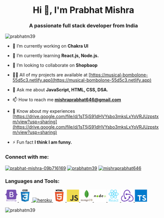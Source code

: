<h1 align="center">Hi 👋, I'm Prabhat Mishra</h1>
<h3 align="center">A passionate full stack developer from India</h3>

<p align="left"> <img src="https://komarev.com/ghpvc/?username=prabhatm39&label=Profile%20views&color=0e75b6&style=flat" alt="prabhatm39" /> </p>

- 🔭 I’m currently working on **Chakra UI**

- 🌱 I’m currently learning **React.js, Node.js.**

- 👯 I’m looking to collaborate on **Shopbaop**

- 👨‍💻 All of my projects are available at [https://musical-bombolone-55d5c3.netlify.app](https://musical-bombolone-55d5c3.netlify.app)

- 💬 Ask me about **JavaScript, HTML, CSS, DSA.**

- 📫 How to reach me **mishraprabhat646@gmail.com**

- 📄 Know about my experiences [https://drive.google.com/file/d/1sT5jS91dHVYsbo3mksLxYoVRJUzpstxm/view?usp=sharing](https://drive.google.com/file/d/1sT5jS91dHVYsbo3mksLxYoVRJUzpstxm/view?usp=sharing)

- ⚡ Fun fact **I think I am funny.**

<h3 align="left">Connect with me:</h3>
<p align="left">
<a href="https://linkedin.com/in/prabhat-mishra-09b716169" target="blank"><img align="center" src="https://raw.githubusercontent.com/rahuldkjain/github-profile-readme-generator/master/src/images/icons/Social/linked-in-alt.svg" alt="prabhat-mishra-09b716169" height="30" width="40" /></a>
<a href="https://codesandbox.com/prabhatm39" target="blank"><img align="center" src="https://raw.githubusercontent.com/rahuldkjain/github-profile-readme-generator/master/src/images/icons/Social/codesandbox.svg" alt="prabhatm39" height="30" width="40" /></a>
<a href="https://medium.com/mishraprabhat646" target="blank"><img align="center" src="https://raw.githubusercontent.com/rahuldkjain/github-profile-readme-generator/master/src/images/icons/Social/medium.svg" alt="mishraprabhat646" height="30" width="40" /></a>
</p>

<h3 align="left">Languages and Tools:</h3>
<p align="left"> <a href="https://getbootstrap.com" target="_blank" rel="noreferrer"> <img src="https://raw.githubusercontent.com/devicons/devicon/master/icons/bootstrap/bootstrap-plain-wordmark.svg" alt="bootstrap" width="40" height="40"/> </a> <a href="https://www.w3schools.com/css/" target="_blank" rel="noreferrer"> <img src="https://raw.githubusercontent.com/devicons/devicon/master/icons/css3/css3-original-wordmark.svg" alt="css3" width="40" height="40"/> </a> <a href="https://heroku.com" target="_blank" rel="noreferrer"> <img src="https://www.vectorlogo.zone/logos/heroku/heroku-icon.svg" alt="heroku" width="40" height="40"/> </a> <a href="https://www.w3.org/html/" target="_blank" rel="noreferrer"> <img src="https://raw.githubusercontent.com/devicons/devicon/master/icons/html5/html5-original-wordmark.svg" alt="html5" width="40" height="40"/> </a> <a href="https://developer.mozilla.org/en-US/docs/Web/JavaScript" target="_blank" rel="noreferrer"> <img src="https://raw.githubusercontent.com/devicons/devicon/master/icons/javascript/javascript-original.svg" alt="javascript" width="40" height="40"/> </a> <a href="https://www.mongodb.com/" target="_blank" rel="noreferrer"> <img src="https://raw.githubusercontent.com/devicons/devicon/master/icons/mongodb/mongodb-original-wordmark.svg" alt="mongodb" width="40" height="40"/> </a> <a href="https://nodejs.org" target="_blank" rel="noreferrer"> <img src="https://raw.githubusercontent.com/devicons/devicon/master/icons/nodejs/nodejs-original-wordmark.svg" alt="nodejs" width="40" height="40"/> </a> <a href="https://reactjs.org/" target="_blank" rel="noreferrer"> <img src="https://raw.githubusercontent.com/devicons/devicon/master/icons/react/react-original-wordmark.svg" alt="react" width="40" height="40"/> </a> <a href="https://redux.js.org" target="_blank" rel="noreferrer"> <img src="https://raw.githubusercontent.com/devicons/devicon/master/icons/redux/redux-original.svg" alt="redux" width="40" height="40"/> </a> <a href="https://www.typescriptlang.org/" target="_blank" rel="noreferrer"> <img src="https://raw.githubusercontent.com/devicons/devicon/master/icons/typescript/typescript-original.svg" alt="typescript" width="40" height="40"/> </a> </p>

<p><img align="center" src="https://github-readme-stats.vercel.app/api/top-langs?username=prabhatm39&show_icons=true&locale=en&layout=compact" alt="prabhatm39" /></p>
